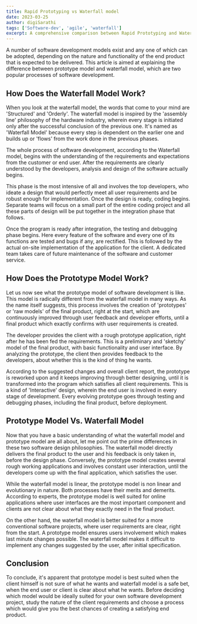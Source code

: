 ```yaml
---
title: Rapid Prototyping vs Waterfall model
date: 2023-03-25
author: digiSarathi
tags: ['Software-dev', 'agile', 'waterfall']
excerpt: A comprehensive comparison between Rapid Prototyping and Waterfall models in software development, exploring their differences, use cases, and when to choose each approach.
---
```


A number of software development models exist and any one of which can be adopted, depending on the nature and functionality of the end product that is expected to be delivered. This article is aimed at explaining the difference between prototype model and waterfall model, which are two popular processes of software development.

## How Does the Waterfall Model Work?

When you look at the waterfall model, the words that come to your mind are 'Structured' and 'Orderly'. The waterfall model is inspired by the 'assembly line' philosophy of the hardware industry, wherein every stage is initiated only after the successful conclusion of the previous one. It's named as 'Waterfall Model' because every step is dependent on the earlier one and builds up or 'flows' from the work done in the previous phases.

The whole process of software development, according to the Waterfall model, begins with the understanding of the requirements and expectations from the customer or end user. After the requirements are clearly understood by the developers, analysis and design of the software actually begins.

This phase is the most intensive of all and involves the top developers, who ideate a design that would perfectly meet all user requirements and be robust enough for implementation. Once the design is ready, coding begins. Separate teams will focus on a small part of the entire coding project and all these parts of design will be put together in the integration phase that follows.

Once the program is ready after integration, the testing and debugging phase begins. Here every feature of the software and every one of its functions are tested and bugs if any, are rectified. This is followed by the actual on-site implementation of the application for the client. A dedicated team takes care of future maintenance of the software and customer service.

## How Does the Prototype Model Work?

Let us now see what the prototype model of software development is like. This model is radically different from the waterfall model in many ways. As the name itself suggests, this process involves the creation of 'prototypes' or 'raw models' of the final product, right at the start, which are continuously improved through user feedback and developer efforts, until a final product which exactly confirms with user requirements is created.

The developer provides the client with a rough prototype application, right after he has been fed the requirements. This is a preliminary and 'sketchy' model of the final product, with basic functionality and user interface. By analyzing the prototype, the client then provides feedback to the developers, about whether this is the kind of thing he wants.

According to the suggested changes and overall client report, the prototype is reworked upon and it keeps improving through better designing, until it is transformed into the program which satisfies all client requirements. This is a kind of 'Interactive' design, wherein the end user is involved in every stage of development. Every evolving prototype goes through testing and debugging phases, including the final product, before deployment.

## Prototype Model Vs. Waterfall Model

Now that you have a basic understanding of what the waterfall model and prototype model are all about, let me point out the prime differences in these two software design philosophies. The waterfall model directly delivers the final product to the user and his feedback is only taken in, before the design phase. Conversely, the prototype model creates several rough working applications and involves constant user interaction, until the developers come up with the final application, which satisfies the user.

While the waterfall model is linear, the prototype model is non linear and evolutionary in nature. Both processes have their merits and demerits. According to experts, the prototype model is well suited for online applications where user interfaces are the most important component and clients are not clear about what they exactly need in the final product.

On the other hand, the waterfall model is better suited for a more conventional software projects, where user requirements are clear, right from the start. A prototype model ensures users involvement which makes last minute changes possible. The waterfall model makes it difficult to implement any changes suggested by the user, after initial specification.

## Conclusion

To conclude, it's apparent that prototype model is best suited when the client himself is not sure of what he wants and waterfall model is a safe bet, when the end user or client is clear about what he wants. Before deciding which model would be ideally suited for your own software development project, study the nature of the client requirements and choose a process which would give you the best chances of creating a satisfying end product.
